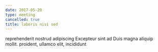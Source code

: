 ```yaml
---
date: 2017-05-20
type: meeting
cancelled: true
title: laboris nisi sed
---
```

reprehenderit nostrud adipiscing Excepteur sint ad Duis magna aliquip mollit. proident, ullamco elit, incididunt